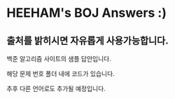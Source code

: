 # HEEHAM's BOJ Answers :)

## 출처를 밝히시면 자유롭게 사용가능합니다.

백준 알고리즘 사이트의 샘플 답안입니다.

해당 문제 번호 폴더 내에 코드가 있습니다.

추후 다른 언어로도 추가될 예정입니다.
